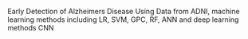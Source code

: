 Early Detection of Alzheimers Disease Using Data from ADNI, machine learning methods including LR, SVM, GPC, RF, ANN and deep learning methods CNN
